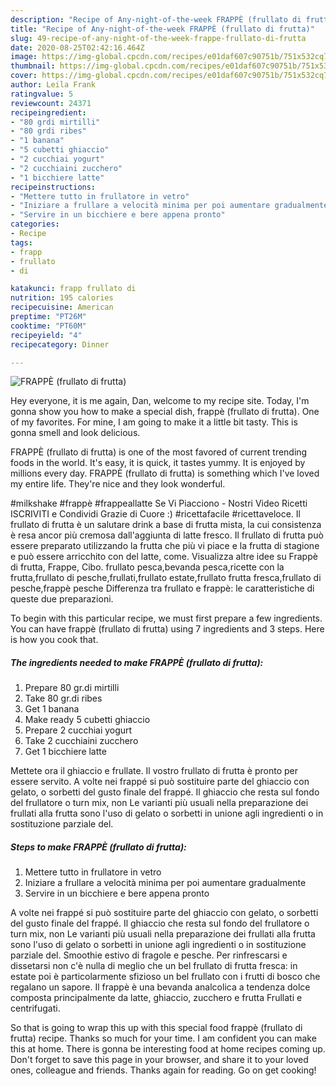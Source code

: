 ```yaml
---
description: "Recipe of Any-night-of-the-week FRAPPÈ (frullato di frutta)"
title: "Recipe of Any-night-of-the-week FRAPPÈ (frullato di frutta)"
slug: 49-recipe-of-any-night-of-the-week-frappe-frullato-di-frutta
date: 2020-08-25T02:42:16.464Z
image: https://img-global.cpcdn.com/recipes/e01daf607c90751b/751x532cq70/frappe-frullato-di-frutta-recipe-main-photo.jpg
thumbnail: https://img-global.cpcdn.com/recipes/e01daf607c90751b/751x532cq70/frappe-frullato-di-frutta-recipe-main-photo.jpg
cover: https://img-global.cpcdn.com/recipes/e01daf607c90751b/751x532cq70/frappe-frullato-di-frutta-recipe-main-photo.jpg
author: Leila Frank
ratingvalue: 5
reviewcount: 24371
recipeingredient:
- "80 grdi mirtilli"
- "80 grdi ribes"
- "1 banana"
- "5 cubetti ghiaccio"
- "2 cucchiai yogurt"
- "2 cucchiaini zucchero"
- "1 bicchiere latte"
recipeinstructions:
- "Mettere tutto in frullatore in vetro"
- "Iniziare a frullare a velocità minima per poi aumentare gradualmente"
- "Servire in un bicchiere e bere appena pronto"
categories:
- Recipe
tags:
- frapp
- frullato
- di

katakunci: frapp frullato di 
nutrition: 195 calories
recipecuisine: American
preptime: "PT26M"
cooktime: "PT60M"
recipeyield: "4"
recipecategory: Dinner

---
```



![FRAPPÈ (frullato di frutta)](https://img-global.cpcdn.com/recipes/e01daf607c90751b/751x532cq70/frappe-frullato-di-frutta-recipe-main-photo.jpg)

Hey everyone, it is me again, Dan, welcome to my recipe site. Today, I'm gonna show you how to make a special dish, frappè (frullato di frutta). One of my favorites. For mine, I am going to make it a little bit tasty. This is gonna smell and look delicious.

FRAPPÈ (frullato di frutta) is one of the most favored of current trending foods in the world. It's easy, it is quick, it tastes yummy. It is enjoyed by millions every day. FRAPPÈ (frullato di frutta) is something which I've loved my entire life. They're nice and they look wonderful.

#milkshake #frappè #frappeallatte Se Vi Piacciono - Nostri Video Ricetti ISCRIVITI e Condividi Grazie di Cuore :) #ricettafacile #ricettaveloce. Il frullato di frutta è un salutare drink a base di frutta mista, la cui consistenza è resa ancor più cremosa dall&#39;aggiunta di latte fresco. Il frullato di frutta può essere preparato utilizzando la frutta che più vi piace e la frutta di stagione e può essere arricchito con del latte, come. Visualizza altre idee su Frappè di frutta, Frappe, Cibo. frullato pesca,bevanda pesca,ricette con la frutta,frullato di pesche,frullati,frullato estate,frullato frutta fresca,frullato di pesche,frappè pesche Differenza tra frullato e frappè: le caratteristiche di queste due preparazioni.


To begin with this particular recipe, we must first prepare a few ingredients. You can have frappè (frullato di frutta) using 7 ingredients and 3 steps. Here is how you cook that.

<!--inarticleads1-->

##### The ingredients needed to make FRAPPÈ (frullato di frutta):

1. Prepare 80 gr.di mirtilli
1. Take 80 gr.di ribes
1. Get 1 banana
1. Make ready 5 cubetti ghiaccio
1. Prepare 2 cucchiai yogurt
1. Take 2 cucchiaini zucchero
1. Get 1 bicchiere latte


Mettete ora il ghiaccio e frullate. Il vostro frullato di frutta è pronto per essere servito. A volte nei frappé si può sostituire parte del ghiaccio con gelato, o sorbetti del gusto finale del frappé. Il ghiaccio che resta sul fondo del frullatore o turn mix, non Le varianti più usuali nella preparazione dei frullati alla frutta sono l&#39;uso di gelato o sorbetti in unione agli ingredienti o in sostituzione parziale del. 

<!--inarticleads2-->

##### Steps to make FRAPPÈ (frullato di frutta):

1. Mettere tutto in frullatore in vetro
1. Iniziare a frullare a velocità minima per poi aumentare gradualmente
1. Servire in un bicchiere e bere appena pronto


A volte nei frappé si può sostituire parte del ghiaccio con gelato, o sorbetti del gusto finale del frappé. Il ghiaccio che resta sul fondo del frullatore o turn mix, non Le varianti più usuali nella preparazione dei frullati alla frutta sono l&#39;uso di gelato o sorbetti in unione agli ingredienti o in sostituzione parziale del. Smoothie estivo di fragole e pesche. Per rinfrescarsi e dissetarsi non c&#39;è nulla di meglio che un bel frullato di frutta fresca: in estate poi è particolarmente sfizioso un bel frullato con i frutti di bosco che regalano un sapore. Il frappè è una bevanda analcolica a tendenza dolce composta principalmente da latte, ghiaccio, zucchero e frutta Frullati e centrifugati. 

So that is going to wrap this up with this special food frappè (frullato di frutta) recipe. Thanks so much for your time. I am confident you can make this at home. There is gonna be interesting food at home recipes coming up. Don't forget to save this page in your browser, and share it to your loved ones, colleague and friends. Thanks again for reading. Go on get cooking!
